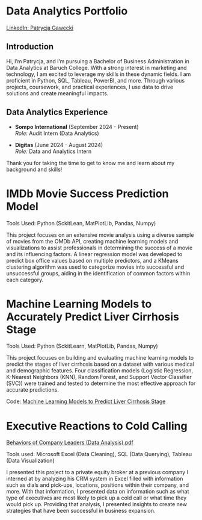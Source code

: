 
# Data Analytics Portfolio

[LinkedIn: Patrycja Gawecki](https://www.linkedin.com/in/patrycja-gawecki-81b89726a/)

## Introduction

Hi, I’m Patrycja, and I’m pursuing a Bachelor of Business Administration in Data Analytics at Baruch College. With a strong interest in marketing and technology, I am excited to leverage my skills in these dynamic fields. I am proficient in Python, SQL, Tableau, PowerBI, and more. Through various projects, coursework, and practical experiences, I use data to drive solutions and create meaningful impacts.

## Data Analytics Experience

- **Sompo International** (September 2024 - Present)  
  *Role:* Audit Intern (Data Analytics) 

- **Digitas** (June 2024 - August 2024)  
  *Role:* Data and Analytics Intern  

Thank you for taking the time to get to know me and learn about my background and skills!

# IMDb Movie Success Prediction Model

Tools Used: Python (SckitLean, MatPlotLib, Pandas, Numpy)

This project focuses on an extensive movie analysis using a diverse sample of movies from the OMDb API, creating machine learning models and visualizations to assist professionals in determining the success of a movie and its influencing factors. A linear regression model was developed to predict box office values based on multiple predictors, and a KMeans clustering algorithm was used to categorize movies into successful and unsuccessful groups, aiding in the identification of common factors within each category.

# Machine Learning Models to Accurately Predict Liver Cirrhosis Stage

Tools Used: Python (SckitLearn, MatPlotLib, Pandas, Numpy)

This project focuses on building and evaluating machine learning models to predict the stages of liver cirrhosis based on a dataset with various medical and demographic features. Four classification models (Logistic Regression, K-Nearest Neighbors (KNN), Random Forest, and Support Vector Classifier (SVC)) were trained and tested to determine the most effective approach for accurate predictions.

Code: [Machine Learning Models to Predict Liver Cirrhosis Stage](https://github.com/patrycjagawecki/PortfolioProjects/blob/main/Machine%20Learning%20Models%20to%20Predict%20Liver%20Cirrhosis%20Stage.ipynb)

# Executive Reactions to Cold Calling
[Behaviors of Company Leaders (Data Analysis).pdf](https://github.com/user-attachments/files/16369218/Behaviors.of.Company.Leaders.Data.Analysis.pdf)

Tools used: Microsoft Excel (Data Cleaning), SQL (Data Querying), Tableau (Data Visualization)

I presented this project to a private equity broker at a previous company I interned at by analyzing his CRM system in Excel filled with information such as dials and pick-ups, locations, positions within their company, and more. With that information, I presented data on information such as what type of executives are most likely to pick up a cold call or what time they would pick up. Providing that analysis, I presented insights to create new strategies that have been successful in business expansion. 



